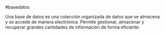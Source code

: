 #basedatos 

Una base de datos es una colección organizada de datos que se almacena y se accede de manera electrónica. Permite gestionar, almacenar y recuperar grandes cantidades de información de forma eficiente.